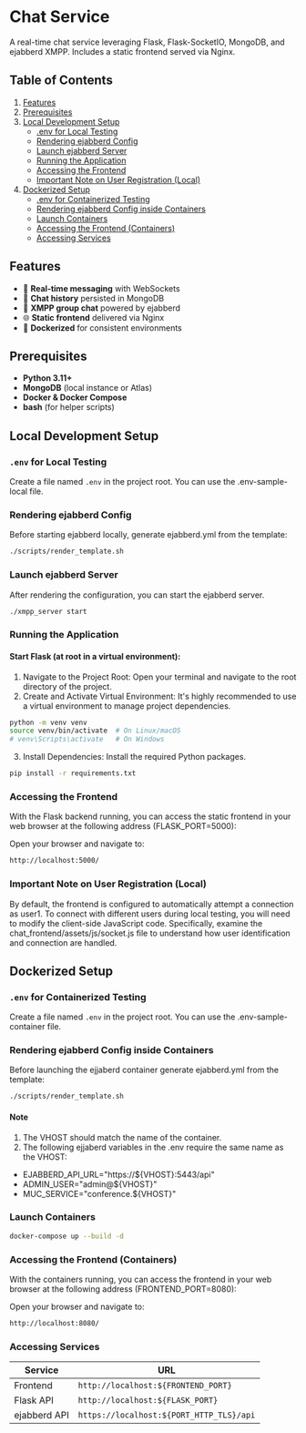 # Chat Service

A real-time chat service leveraging Flask, Flask-SocketIO, MongoDB, and ejabberd XMPP. Includes a static frontend served via Nginx.

## Table of Contents

1. [Features](#features)  
2. [Prerequisites](#prerequisites)  
3. [Local Development Setup](#local-development-setup)  
   - [.env for Local Testing](#env-for-local-testing)  
   - [Rendering ejabberd Config](#rendering-ejabberd-config)  
   - [Launch ejabberd Server](#launch-ejabberd-server)  
   - [Running the Application](#running-the-application)  
   - [Accessing the Frontend](#accessing-the-frontend)  
   - [Important Note on User Registration (Local)](#important-note-on-user-registration-local)  
4. [Dockerized Setup](#dockerized-setup)  
   - [.env for Containerized Testing](#env-for-containerized-testing)  
   - [Rendering ejabberd Config inside Containers](#rendering-ejabberd-config-inside-containers)  
   - [Launch Containers](#launch-containers)  
   - [Accessing the Frontend (Containers)](#accessing-the-frontend-containers)  
   - [Accessing Services](#accessing-services)  


## Features

- 🔄 **Real‑time messaging** with WebSockets  
- 💾 **Chat history** persisted in MongoDB  
- 📡 **XMPP group chat** powered by ejabberd  
- 🌐 **Static frontend** delivered via Nginx  
- 🐳 **Dockerized** for consistent environments  


## Prerequisites

- **Python 3.11+**  
- **MongoDB** (local instance or Atlas)  
- **Docker & Docker Compose**  
- **bash** (for helper scripts)  


## Local Development Setup

### `.env` for Local Testing

Create a file named `.env` in the project root. You can use the .env-sample-local file.

### Rendering ejabberd Config

Before starting ejabberd locally, generate ejabberd.yml from the template:

```bash
./scripts/render_template.sh
```

### Launch ejabberd Server
After rendering the configuration, you can start the ejabberd server.

```bash
./xmpp_server start
```

### Running the Application

#### Start Flask (at root in a virtual environment):

1. Navigate to the Project Root: Open your terminal and navigate to the root directory of the project.
2. Create and Activate Virtual Environment: It's highly recommended to use a virtual environment to manage project dependencies.

```bash
python -m venv venv
source venv/bin/activate  # On Linux/macOS
# venv\Scripts\activate   # On Windows
```

3. Install Dependencies: Install the required Python packages.
```bash
pip install -r requirements.txt
```

### Accessing the Frontend

With the Flask backend running, you can access the static frontend in your web browser at the following address (FLASK_PORT=5000):

Open your browser and navigate to:

```bash
http://localhost:5000/
```

### Important Note on User Registration (Local)
By default, the frontend is configured to automatically attempt a connection as user1. To connect with different users during local testing, you will need to modify the client-side JavaScript code. Specifically, examine the chat_frontend/assets/js/socket.js file to understand how user identification and connection are handled.

## Dockerized Setup

### `.env` for Containerized Testing

Create a file named `.env` in the project root. You can use the .env-sample-container file.

### Rendering ejabberd Config inside Containers

Before launching the ejjaberd container generate ejabberd.yml from the template:

```bash
./scripts/render_template.sh
```

#### Note
1. The VHOST should match the name of the container.
2. The following ejjaberd variables in the .env require the same name as the VHOST:
-  EJABBERD_API_URL="https://${VHOST}:5443/api"
-  ADMIN_USER="admin@${VHOST}"
-  MUC_SERVICE="conference.${VHOST}"

### Launch Containers

```bash
docker-compose up --build -d
```

### Accessing the Frontend (Containers)

With the containers running, you can access the frontend in your web browser at the following address (FRONTEND_PORT=8080):

Open your browser and navigate to:

```bash
http://localhost:8080/
```

### Accessing Services

| Service      | URL                                  |
|--------------|--------------------------------------|
| Frontend     | `http://localhost:${FRONTEND_PORT}`  |
| Flask API    | `http://localhost:${FLASK_PORT}`     |
| ejabberd API | `https://localhost:${PORT_HTTP_TLS}/api` |
